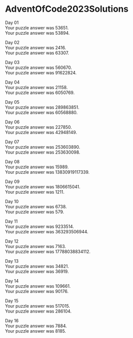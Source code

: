 # AdventOfCode2023Solutions
Day 01<br>
Your puzzle answer was 53651.<br>
Your puzzle answer was 53894.

Day 02<br>
Your puzzle answer was 2416.<br>
Your puzzle answer was 63307.

Day 03<br>
Your puzzle answer was 560670.<br>
Your puzzle answer was 91622824.

Day 04<br>
Your puzzle answer was 21158.<br>
Your puzzle answer was 6050769.

Day 05<br>
Your puzzle answer was 289863851.<br>
Your puzzle answer was 60568880.

Day 06<br>
Your puzzle answer was 227850.<br>
Your puzzle answer was 42948149.

Day 07<br>
Your puzzle answer was 253603890.<br>
Your puzzle answer was 253630098.

Day 08<br>
Your puzzle answer was 15989.<br>
Your puzzle answer was 13830919117339.

Day 09<br>
Your puzzle answer was 1806615041.<br>
Your puzzle answer was 1211.

Day 10<br>
Your puzzle answer was 6738.<br>
Your puzzle answer was 579.

Day 11<br>
Your puzzle answer was 9233514.<br>
Your puzzle answer was 363293506944.

Day 12<br>
Your puzzle answer was 7163.<br>
Your puzzle answer was 17788038834112.

Day 13<br>
Your puzzle answer was 34821.<br>
Your puzzle answer was 36919.

Day 14<br>
Your puzzle answer was 109661.<br>
Your puzzle answer was 90176.

Day 15<br>
Your puzzle answer was 517015.<br>
Your puzzle answer was 286104.

Day 16<br>
Your puzzle answer was 7884.<br>
Your puzzle answer was 8185.